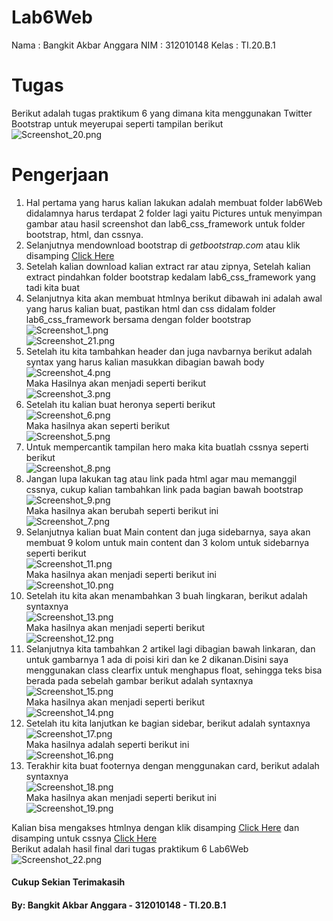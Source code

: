 # Lab6Web
Nama  : Bangkit Akbar Anggara
NIM   : 312010148
Kelas : TI.20.B.1

# Tugas
Berikut adalah tugas praktikum 6 yang dimana kita menggunakan Twitter Bootstrap untuk meyerupai seperti tampilan berikut<br>
![Screenshot_20.png](Pic/Screenshot_20.png)

# Pengerjaan
1. Hal pertama yang harus kalian lakukan adalah membuat folder lab6Web didalamnya harus terdapat 2 folder lagi yaitu Pictures untuk menyimpan gambar atau hasil screenshot dan lab6_css_framework untuk folder bootstrap, html, dan cssnya.<br>
2. Selanjutnya mendownload bootstrap di <i>getbootstrap.com</i> atau klik disamping [Click Here](https://getbootstrap.com/)<br>
3. Setelah kalian download kalian extract rar atau zipnya, Setelah kalian extract pindahkan folder bootstrap kedalam lab6_css_framework yang tadi kita buat<br>
4. Selanjutnya kita akan membuat htmlnya berikut dibawah ini adalah awal yang harus kalian buat, pastikan html dan css didalam folder lab6_css_framework bersama dengan folder bootstrap<br>
   ![Screenshot_1.png](Pic/Screenshot_1.png)<br>
   ![Screenshot_21.png](Pic/Screenshot_21.png)<br>
5. Setelah itu kita tambahkan header dan juga navbarnya berikut adalah syntax yang harus kalian masukkan dibagian bawah body<br>
   ![Screenshot_4.png](Pic/Screenshot_4.png)<br>
   Maka Hasilnya akan menjadi seperti berikut<br>
   ![Screenshot_3.png](Pic/Screenshot_3.png)<br>
6. Setelah itu kalian buat heronya seperti berikut<br>
   ![Screenshot_6.png](Pic/Screenshot_6.png)<br>
   Maka hasilnya akan seperti berikut<br>
   ![Screenshot_5.png](Pic/Screenshot_5.png)<br>
7. Untuk mempercantik tampilan hero maka kita buatlah cssnya seperti berikut<br>
   ![Screenshot_8.png](Pic/Screenshot_8.png)<br>
8. Jangan lupa lakukan tag atau link pada html agar mau memanggil cssnya, cukup kalian tambahkan link pada bagian bawah bootstrap<br>
   ![Screenshot_9.png](Pic/Screenshot_9.png)<br>
   Maka hasilnya akan berubah seperti berikut ini<br>
   ![Screenshot_7.png](Pic/Screenshot_7.png)<br>
10. Selanjutnya kalian buat Main content dan juga sidebarnya, saya akan membuat 9 kolom untuk main content dan 3 kolom untuk sidebarnya seperti berikut<br>
   ![Screenshot_11.png](Pic/Screenshot_11.png)<br>
   Maka hasilnya akan menjadi seperti berikut ini<br>
   ![Screenshot_10.png](Pic/Screenshot_10.png)<br>
11. Setelah itu kita akan menambahkan 3 buah lingkaran, berikut adalah syntaxnya<br>
   ![Screenshot_13.png](Pic/Screenshot_13.png)<br>
   Maka hasilnya akan menjadi seperti berikut<br>
   ![Screenshot_12.png](Pic/Screenshot_12.png)<br>
12. Selanjutnya kita tambahkan 2 artikel lagi dibagian bawah linkaran, dan untuk gambarnya 1 ada di poisi kiri dan ke 2 dikanan.Disini saya menggunakan class clearfix untuk menghapus float, sehingga teks bisa berada pada sebelah gambar berikut adalah syntaxnya<br>
   ![Screenshot_15.png](Pic/Screenshot_15.png)<br>
   Maka hasilnya akan menjadi seperti berikut<br>
   ![Screenshot_14.png](Pic/Screenshot_14.png)<br>
13. Setelah itu kita lanjutkan ke bagian sidebar, berikut adalah syntaxnya<br>
   ![Screenshot_17.png](Pic/Screenshot_17.png)<br>
   Maka hasilnya adalah seperti berikut ini<br>
   ![Screenshot_16.png](Pic/Screenshot_16.png)<br>
14. Terakhir kita buat footernya dengan menggunakan card, berikut adalah syntaxnya<br>
   ![Screenshot_18.png](Pic/Screenshot_18.png)<br>
   Maka hasilnya akan menjadi seperti berikut ini<br>
   ![Screenshot_19.png](Pic/Screenshot_19.png)<br>
   
Kalian bisa mengakses htmlnya dengan klik disamping [Click Here](lab6_css_framework/layout_sederhana.html) dan disamping untuk cssnya [Click Here](lab6_css_framework/style.css)<br>
Berikut adalah hasil final dari tugas praktikum 6 Lab6Web<br>
![Screenshot_22.png](Pic/Screenshot_22.png)<br>

#### Cukup Sekian Terimakasih
#### By: Bangkit Akbar Anggara - 312010148 - TI.20.B.1
